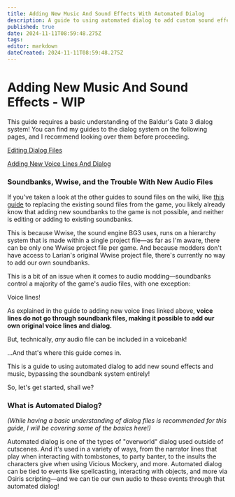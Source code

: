 ```yaml
---
title: Adding New Music And Sound Effects With Automated Dialog
description: A guide to using automated dialog to add custom sound effects and music to the game, without overriding existing files.
published: true
date: 2024-11-11T08:59:48.275Z
tags: 
editor: markdown
dateCreated: 2024-11-11T08:59:48.275Z
---
```


# Adding New Music And Sound Effects - WIP

This guide requires a basic understanding of the Baldur's Gate 3 dialog system! You can find my guides to the dialog system on the following pages, and I recommend looking over them before proceeding.

[Editing Dialog Files](https://wiki.bg3.community/en/Tutorials/dialogue-files-tutorial)

[Adding New Voice Lines And Dialog](https://wiki.bg3.community/en/Tutorials/new-voice-lines)


### Soundbanks, Wwise, and the Trouble With New Audio Files

If you've taken a look at the other guides to sound files on the wiki, like [this guide](https://wiki.bg3.community/Tutorials/Sound/Replace-Sound) to replacing the existing sound files from the game, you likely already know that adding new soundbanks to the game is not possible, and neither is editing or adding to existing soundbanks.

This is because Wwise, the sound engine BG3 uses, runs on a hierarchy system that is made within a single project file—as far as I'm aware, there can be only one Wwise project file per game. And because modders don't have access to Larian's original Wwise project file, there's currently no way to add our own soundbanks.

This is a bit of an issue when it comes to audio modding—soundbanks control a majority of the game's audio files, with one exception:

Voice lines!

As explained in the guide to adding new voice lines linked above, **voice lines do not go through soundbank files, making it possible to add our own original voice lines and dialog.**

But, technically, *any* audio file can be included in a voicebank!

...And that's where this guide comes in.

This is a guide to using automated dialog to add new sound effects and music, bypassing the soundbank system entirely!

So, let's get started, shall we?

### What is Automated Dialog?

*(While having a basic understanding of dialog files is recommended for this guide, I will be covering some of the basics here!)*

Automated dialog is one of the types of "overworld" dialog used outside of cutscenes. And it's used in a variety of ways, from the narrator lines that play when interacting with tombstones, to party banter, to the insults the characters give when using Vicious Mockery, and more. Automated dialog can be tied to events like spellcasting, interacting with objects, and more via Osiris scripting—and we can tie our own audio to these events through that automated dialog!